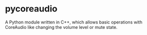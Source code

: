 # pycoreaudio
A Python module written in C++, which allows basic operations with CoreAudio like changing the volume level or mute state.
